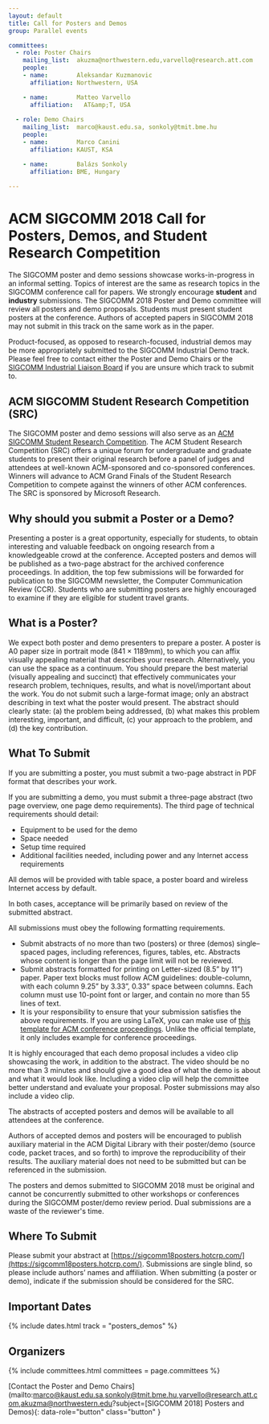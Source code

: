 ```yaml
---
layout: default
title: Call for Posters and Demos
group: Parallel events

committees:
  - role: Poster Chairs
    mailing_list:  akuzma@northwestern.edu,varvello@research.att.com
    people:
    - name:        Aleksandar Kuzmanovic
      affiliation: Northwestern, USA

    - name:        Matteo Varvello
      affiliation:   AT&amp;T, USA
      
  - role: Demo Chairs
    mailing_list:  marco@kaust.edu.sa, sonkoly@tmit.bme.hu
    people:
    - name:        Marco Canini
      affiliation: KAUST, KSA

    - name:        Balázs Sonkoly
      affiliation: BME, Hungary

---
```


# ACM SIGCOMM 2018 Call for Posters, Demos, and Student Research Competition

The SIGCOMM poster and demo sessions showcase works-in-progress in an informal setting. Topics of interest are the same as research topics in the SIGCOMM conference call for papers. We strongly encourage **student** and **industry** submissions. The SIGCOMM 2018 Poster and Demo committee will review all posters and demo proposals. Students must present student posters at the conference. Authors of accepted papers in SIGCOMM 2018 may not submit in this track on the same work as in the paper.


Product-focused, as opposed to research-focused, industrial demos may be more appropriately submitted to the SIGCOMM Industrial Demo track. Please feel free to contact either the Poster and Demo Chairs or the [SIGCOMM Industrial Liaison Board](http://www.sigcomm.org/content/sigcomm-industrial-advisory-board) if you are unsure which track to submit to.

## ACM SIGCOMM Student Research Competition (SRC)
The SIGCOMM poster and demo sessions will also serve as an [ACM SIGCOMM Student Research Competition](https://conferences.sigcomm.org/sigcomm/2018/src.html). The ACM Student Research Competition (SRC) offers a unique forum for undergraduate and graduate students to present their original research before a panel of judges and attendees at well-known ACM-sponsored and co-sponsored conferences. Winners will advance to ACM Grand Finals of the Student Research Competition to compete against the winners of other ACM conferences. The SRC is sponsored by Microsoft Research.

## Why should you submit a Poster or a Demo?
Presenting a poster is a great opportunity, especially for students, to obtain interesting and valuable feedback on ongoing research from a knowledgeable crowd at the conference. Accepted posters and demos will be published as a two-page abstract for the archived conference proceedings. In addition, the top few submissions will be forwarded for publication to the SIGCOMM newsletter, the Computer Communication Review (CCR). Students who are submitting posters are highly encouraged to examine if they are eligible for student travel grants.

## What is a Poster?
We expect both poster and demo presenters to prepare a poster. A poster is A0 paper size in portrait mode (841 × 1189mm), to which you can affix visually appealing material that describes your research. Alternatively, you can use the space as a continuum. You should prepare the best material (visually appealing and succinct) that effectively communicates your research problem, techniques, results, and what is novel/important about the work. You do not submit such a large-format image; only an abstract describing in text what the poster would present. The abstract should clearly state: (a) the problem being addressed, (b) what makes this problem interesting, important, and difficult, (c) your approach to the problem, and (d) the key contribution.

## What To Submit
If you are submitting a poster, you must submit a two-page abstract in PDF format that describes your work.

If you are submitting a demo, you must submit a three-page abstract (two page overview, one page demo requirements). The third page of technical requirements should detail:
- Equipment to be used for the demo
- Space needed
- Setup time required
- Additional facilities needed, including power and any Internet access requirements

All demos will be provided with table space, a poster board and wireless Internet access by default.

In both cases, acceptance will be primarily based on review of the submitted abstract.

All submissions must obey the following formatting requirements.
- Submit abstracts of no more than two (posters) or three (demos) single–spaced pages, including references, figures, tables, etc. Abstracts whose content is longer than the page limit will not be reviewed.
- Submit abstracts formatted for printing on Letter-sized (8.5” by 11”) paper. Paper text blocks must follow ACM guidelines: double-column, with each column 9.25” by 3.33”, 0.33” space between columns. Each column must use 10-point font or larger, and contain no more than 55 lines of text.
- It is your responsibility to ensure that your submission satisfies the above requirements. If you are using LaTeX, you can make use of [this template for ACM conference proceedings](https://github.com/scyue/ccp-sigcomm18). Unlike the official template, it only includes example for conference proceedings.

It is highly encouraged that each demo proposal includes a video clip showcasing the work, in addition to the abstract. The video should be no more than 3 minutes and should give a good idea of what the demo is about and what it would look like. Including a video clip will help the committee better understand and evaluate your proposal. Poster submissions may also include a video clip.

The abstracts of accepted posters and demos will be available to all attendees at the conference.

Authors of accepted demos and posters will be encouraged to publish auxiliary material in the ACM Digital Library with their poster/demo (source code, packet traces, and so forth) to improve the reproducibility of their results. The auxiliary material does not need to be submitted but can be referenced in the submission.

The posters and demos submitted to SIGCOMM 2018 must be original and cannot be concurrently submitted to other workshops or conferences during the SIGCOMM poster/demo review period. Dual submissions are a waste of the reviewer's time.


## Where To Submit
Please submit your abstract at [https://sigcomm18posters.hotcrp.com/](https://sigcomm18posters.hotcrp.com/). Submissions are single blind, so please include authors’ names and affiliation. When submitting (a poster or demo), indicate if the submission should be considered for the SRC.


## <i class="fa fa-calendar"></i> Important Dates

{% include dates.html track = "posters_demos" %}

## Organizers

{% include committees.html committees = page.committees %}

[Contact the Poster and Demo Chairs](mailto:marco@kaust.edu.sa,sonkoly@tmit.bme.hu,varvello@research.att.com,akuzma@northwestern.edu?subject=[SIGCOMM 2018] Posters and Demos){: data-role="button" class="button" }
